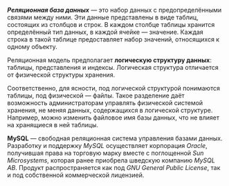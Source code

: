 ***Реляционная база данных*** — это набор данных с предопределёнными связями между ними. Эти данные представлены в виде таблиц, состоящих из столбцов и строк. В каждом столбце таблицы хранится определённый тип данных, в каждой ячейке — значение. Каждая строка в такой таблице предоставляет набор значений, относящихся к одному объекту.

Реляционная модель предполагает **логическую структуру данных**: таблицы, представления и индексы. Логическая структура отличается от физической структуры хранения.

Соответственно, для ясности, под логической структурой понимаются таблицы, под физической — файлы. Такое разделение даёт возможность администраторам управлять физической системой хранения, не меняя данных, содержащихся в логической структуре. Например, можно изменить файловое имя базы данных, что не влияет на хранящиеся в ней таблицы.

**MySQL** — свободная реляционная система управления базами данных. Разработку и поддержку _MySQL_ осуществляет корпорация _Oracle_, получившая права на торговую марку вместе с поглощенной _Sun Microsystems_, которая ранее приобрела шведскую компанию _MySQL AB_. Продукт распространяется как под _GNU General Public License_, так и под собственной коммерческой лицензией.

